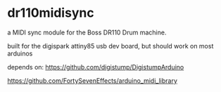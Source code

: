 # dr110midisync
a MIDI sync module for the Boss DR110 Drum machine.

built for the digispark attiny85 usb dev board, but should work on most arduinos

depends on:
https://github.com/digistump/DigistumpArduino

https://github.com/FortySevenEffects/arduino_midi_library
